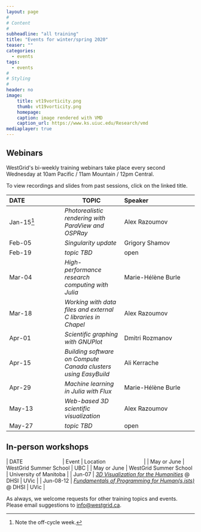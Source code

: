 ```yaml
---
layout: page
#
# Content
#
subheadline: "all training"
title: "Events for winter/spring 2020"
teaser: ""
categories:
  - events
tags:
  - events
#
# Styling
#
header: no
image:
    title: vt19vorticity.png
    thumb: vt19vorticity.png
    homepage:
    caption: image rendered with VMD
    caption_url: https://www.ks.uiuc.edu/Research/vmd
mediaplayer: true
---
```


<!-- For more information on each session, or to register, click on the links below. -->

<!-- ========================================================================================== -->

## Webinars

WestGrid's bi-weekly training webinars take place every second Wednesday at 10am Pacific / 11am Mountain
/ 12pm Central.

To view recordings and slides from past sessions, click on the linked title.

| DATE&nbsp;&nbsp;&nbsp;&nbsp;&nbsp;&nbsp;&nbsp;&nbsp;&nbsp;&nbsp;&nbsp;&nbsp;&nbsp;&nbsp;&nbsp;&nbsp;&nbsp;&nbsp;&nbsp;&nbsp;&nbsp; | TOPIC | Speaker&nbsp;&nbsp;&nbsp;&nbsp;&nbsp;&nbsp;&nbsp;&nbsp;&nbsp;&nbsp;&nbsp;&nbsp;&nbsp;&nbsp;&nbsp;&nbsp;&nbsp;&nbsp;&nbsp;&nbsp;&nbsp;&nbsp;&nbsp;&nbsp;&nbsp;&nbsp;&nbsp; |
| ------------- | --------------- | ----------------- |
| Jan-15[^1] | *Photorealistic rendering with ParaView and OSPRay* | Alex Razoumov |
| Feb-05 | *Singularity update* | Grigory Shamov |
| Feb-19 | *topic TBD* | open |
| Mar-04 | *High-performance research computing with Julia* | Marie-Hélène Burle |
| Mar-18 | *Working with data files and external C libraries in Chapel* | Alex Razoumov |
| Apr-01 | *Scientific graphing with GNUPlot* | Dmitri Rozmanov |
| Apr-15 | *Building software on Compute Canada clusters using EasyBuild* | Ali Kerrache |
| Apr-29 | *Machine learning in Julia with Flux* | Marie-Hélène Burle |
| May-13 | *Web-based 3D scientific visualization* | Alex Razoumov |
| May-27 | *topic TBD* | open |

[^1]: Note the off-cycle week.

<!-- backup webinar: advanved Linux tools (Marie) -->
<!-- waiting to hear back from John Simpson (will get back the week of Dec-09) -->
<!-- | Jan-08 | *title* | should we do this one? | -->
<!-- | date | [*title*](link) | open | -->

<!-- ========================================================================================== -->

## In-person workshops

| DATE&nbsp;&nbsp;&nbsp;&nbsp;&nbsp;&nbsp;&nbsp;&nbsp;&nbsp;&nbsp;&nbsp;&nbsp;&nbsp;&nbsp;&nbsp;&nbsp;&nbsp;&nbsp;&nbsp;&nbsp;&nbsp;&nbsp;&nbsp;&nbsp;&nbsp;&nbsp; | Event | Location&nbsp;&nbsp;&nbsp;&nbsp;&nbsp;&nbsp;&nbsp;&nbsp;&nbsp;&nbsp;&nbsp;&nbsp;&nbsp;&nbsp;&nbsp;&nbsp;&nbsp;&nbsp;&nbsp;&nbsp;&nbsp;&nbsp;&nbsp;&nbsp;&nbsp; |
| May or June | WestGrid Summer School | UBC |
| May or June | WestGrid Summer School | University of Manitoba |
| Jun-07 | [*3D Visualization for the Humanities*](https://dhsi.org/course-offerings) @ DHSI | UVic |
| Jun-08-12 | [*Fundamentals of Programming for Human(s,ists)*](https://dhsi.org/course-offerings) @ DHSI | UVic |

<!-- ========================================================================================== -->

As always, we welcome requests for other training topics and events. Please email suggestions to
info@westgrid.ca.
